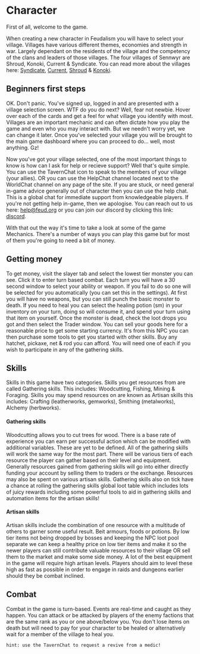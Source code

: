 # Character

First of all, welcome to the game.

When creating a new character in Feudalism you will have to select your village. 
Villages have various different themes, economies and strength in war. Largely dependant on the residents of the village and the competency of the clans and leaders of those villages. The four villages of Sennwyr are Shroud, Konoki, Current & Syndicate. You can read more about the villages here: [Syndicate](../World%20of%20Sennwyr/Syndicate.md), [Current](../World%20of%20Sennwyr/Current.md), [Shroud](../World%20of%20Sennwyr/Shroud.md) & [Konoki](../World%20of%20Sennwyr/Konoki.md).

## Beginners first steps

OK. Don't panic. You've signed up, logged in and are presented with a village selection screen. WTF do you do next? Well, fear not newbie. Hover over each of the cards and get a feel for what village you identify with most. Villages are an important mechanic and can often dictate how you play the game and even who you may interact with. But we needn't worry yet, we can change it later. Once you've selected your village you will be brought to the main game dashboard where you can proceed to do... well, most anything. Gz!

Now you've got your village selected, one of the most important things to know is how can I ask for help or recieve support? Well that's quite simple. You can use the TavernChat icon to speak to the members of your village (your allies). OR you can use the HelpChat channel located next to the WorldChat channel on any page of the site. If you are stuck, or need general in-game advice generally out of character then you can use the help chat. This is a global chat for immediate support from knowledgeable players. If you're not getting help in-game, then we apologise. You can reach out to us here: help@feud.org or you can join our discord by clicking this link: [discord](https://discord.gg/VMteEDpp).

With that out the way it's time to take a look at some of the game Mechanics. There's a number of ways you can play this game but for most of them you're going to need a bit of money.

## Getting money

To get money, visit the slayer tab and select the lowest tier monster you can see. Click it to enter turn based combat. Each turn you will have a 30 second window to select your ability or weapon. If you fail to do so one will be selected for you automatically (you can set this in the settings). At first you will have no weapons, but you can still punch the basic monster to death. If you need to heal you can select the healing potion (sm) in your inventory on your turn, doing so will consume it, and spend your turn using that item on yourself. Once the monster is dead, check the loot drops you got and then select the Trader window. You can sell your goods here for a reasonable price to get some starting currency. It's from this NPC you can then purchase some tools to get you started with other skills. Buy any hatchet, pickaxe, net & rod you can afford. You will need one of each if you wish to participate in any of the gathering skills. 

## Skills

Skills in this game have two categories. Skills you get resources from are called Gathering skills. This includes: Woodcutting, Fishing, Mining & Foraging. Skills you may spend resources on are known as Artisan skills this includes: Crafting (leatherworks, gemworks), Smithing (metalworks), Alchemy (herbworks). 

#### Gathering skills

Woodcutting allows you to cut trees for wood. There is a base rate of experience you can earn per successful action which can be modified with additional variables. These are yet to be defined. 
All of the gathering skills will work the same way for the most part. There will be various tiers of each resource the player can gather based on their level and equipment. 
Generally resources gained from gathering skills will go into either directly funding your account by selling them to traders or the exchange. Resources may also be spent on various artisan skills.
Gathering skills also on tick have a chance at rolling the gathering skills global loot table which includes lots of juicy rewards including some powerful tools to aid in gathering skills and automation items for the artisan skills!

#### Artisan skills

Artisan skills include the combination of one resource with a multitude of others to garner some useful result. Beit armours, foods or potions. By low tier items not being dropped by bosses and keeping the NPC loot pool separate we can keep a healthy price on low tier items and make it so the newer players can still contribute valuable resources to their village OR sell them to the market and make some side money. 
A lot of the best equipment in the game will require high artisan levels. Players should aim to level these high as fast as possible in order to engage in raids and dungeons earlier should they be combat inclined.

## Combat

Combat in the game is turn-based. Events are real-time and caught as they happen. You can attack or be attacked by players of the enemy factions that are the same rank as you or one above/below you. You don't lose items on death but will need to pay for your character to be healed or alternatively wait for a member of the village to heal you.

    hint: use the TavernChat to request a revive from a medic!